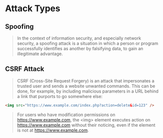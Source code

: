 # Attack Types

## Spoofing

> In the context of information security, and especially network security, a spoofing attack is a situation in which a person or program successfully identifies as another by falsifying data, to gain an illegitimate advantage.

## CSRF Attack

> CSRF (Cross-Site Request Forgery) is an attack that impersonates a trusted user and sends a website unwanted commands.
> This can be done, for example, by including malicious parameters in a URL behind a link that purports to go somewhere else:

```html
<img src="https://www.example.com/index.php?action=delete&id=123" />
```

> For users who have modification permissions on https://www.example.com, the \<img> element executes action on https://www.example.com without their noticing, even if the element is not at https://www.example.com.
